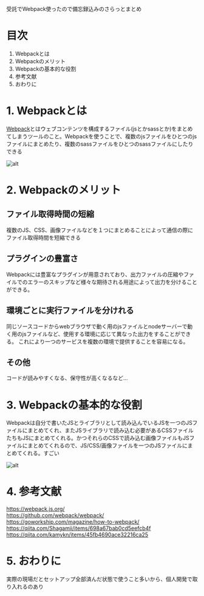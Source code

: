 受託でWebpack使ったので備忘録込みのさらっとまとめ

# 目次
1. Webpackとは
2. Webpackのメリット
3. Webpackの基本的な役割
4. 参考文献
5. おわりに

# 1. Webpackとは
[Webpack](https://webpack.js.org/)とはウェブコンテンツを構成するファイル(jsとかsassとか)をまとめてしまうツールのこと。Webpackを使うことで、複数のjsファイルをひとつのjsファイルにまとめたり、複数のsassファイルをひとつのsassファイルにしたりできる

![alt](https://i1.wp.com/goworkship.com/magazine/wp-content/uploads/2018/09/32af52ff9594b121517ecdd932644da4.png?resize=640%2C351&ssl=1)

# 2. Webpackのメリット
## ファイル取得時間の短縮
複数のJS、CSS、画像ファイルなどを１つにまとめることによって通信の際にファイル取得時間を短縮できる

## プラグインの豊富さ
Webpackには豊富なプラグインが用意されており、出力ファイルの圧縮やファイルでのエラーのスキップなど様々な期待される用途によって出力を分けることができる。

## 環境ごとに実行ファイルを分けれる
同じソースコードからwebブラウザで動く用のjsファイルとnodeサーバーで動く用のjsファイルなど、使用する環境に応じて異なった出力をすることができる。
これにより一つのサービスを複数の環境で提供することを容易になる。

## その他
コードが読みやすくなる、保守性が高くなるなど...

# 3. Webpackの基本的な役割
Webpackは自分で書いたJSとライブラリとして読み込んでいるJSを一つのJSファイルにまとめてくれ、またJSライブラリで読み込む必要があるCSSファイルたちもJSにまとめてくれる。かつそれらのCSSで読み込む画像ファイルもJSファイルにまとめてくれるので、JS/CSS/画像ファイルを一つのJSファイルにまとめてくれる。すごい

![alt](https://camo.qiitausercontent.com/3dacc1d70f3e3223763853934e8a6292fafde7a4/68747470733a2f2f71696974612d696d6167652d73746f72652e73332e616d617a6f6e6177732e636f6d2f302f37333434362f34316565366532342d383832352d353466372d646134362d3262613861623731396531332e6a706567)

# 4. 参考文献
https://webpack.js.org/<br>
https://github.com/webpack/webpack/<br>
https://goworkship.com/magazine/how-to-webpack/<br>
https://qiita.com/Shagamii/items/698a67bab0cd5eefcb4f<br>
https://qiita.com/kamykn/items/45fb4690ace32216ca25<br>

# 5. おわりに
実際の現場だとセットアップ全部済んだ状態で使うこと多いから、個人開発で取り入れるのあり
